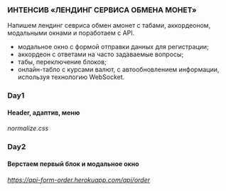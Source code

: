 ### **ИНТЕНСИВ «ЛЕНДИНГ СЕРВИСА ОБМЕНА МОНЕТ»** ###

Напишем лендинг севриса обмен амонет с табами, аккордеоном,\
модальными окнами и поработаем с API.
- модальное окно с формой отправки данных для регистрации;
- аккордеон с ответами на часто задаваемые вопросы;
- табы, переключение блоков;
- онлайн-табло с курсами валют, с автообновлением информации, используя технологию WebSocket.

### Day1 ###
#### Header, адаптив, меню ####
*normalize.css*


### Day2 ###
#### Верстаем первый блок и модальное окно ####
*https://api-form-order.herokuapp.com/api/order*
